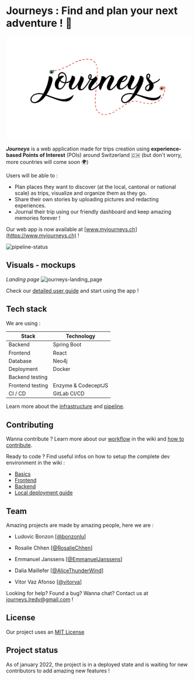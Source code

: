 # Journeys : Find and plan your next adventure ! 🧳

![journeys-logo](./resources/logos/journeys-logo.jpg)

***Journeys*** is a web application made for trips creation using **experience-based Points of Interest** (POIs) around Switzerland 🇨🇭 (but don't worry, more countries will come soon 🌍)

Users will be able to :

- Plan places they want to discover (at the local, cantonal or national scale) as trips, visualize and organize them as they go.
- Share their own stories by uploading pictures and redacting experiences.
- Journal their trip using our friendly dashboard and keep amazing memories forever !

Our web app is now available at [www.myjourneys.ch](https://www.myjourneys.ch) !

![pipeline-status](https://gitlab.com/pdg-journeys/journeys/badges/main/pipeline.svg)

## Visuals - mockups

*Landing page*
![journeys-landing_page](./resources/images/journeys-landing_page.jpg)

Check our [detailed user guide](https://gitlab.com/pdg-journeys/journeys/-/wikis/User%20guide) and start using the app !

## Tech stack

We are using :

| Stack            | Technology          |
| ---------------- | ------------------- |
| Backend          | Spring Boot         |
| Frontend         | React               |
| Database         | Neo4j               |
| Deployment       | Docker              |
| Backend testing  |                     |
| Frontend testing | Enzyme & CodeceptJS |
| CI / CD          | GitLab CI/CD        |

Learn more about the [infrastructure](https://gitlab.com/pdg-journeys/journeys/-/wikis/infrastructure) and [pipeline](https://gitlab.com/pdg-journeys/journeys/-/wikis/pipeline).

## Contributing

Wanna contribute ? Learn more about our [workflow](https://gitlab.com/pdg-journeys/journeys/-/wikis/workflow) in the wiki and [how to contribute](https://gitlab.com/pdg-journeys/journeys/-/wikis/how-to-contribute).

Ready to code ? Find useful infos on how to setup the complete dev environment in the wiki :

- [Basics](https://gitlab.com/pdg-journeys/journeys/-/wikis/common)
- [Frontend](https://gitlab.com/pdg-journeys/journeys/-/wikis/frontend)
- [Backend](https://gitlab.com/pdg-journeys/journeys/-/wikis/backend)
- [Local deployment guide](https://gitlab.com/pdg-journeys/journeys/-/wikis/local-deployment)

## Team

Amazing projects are made by amazing people, here we are :

- Ludovic Bonzon [[@bonzonlu](https://gitlab.com/bonzonlu)]

- Rosalie Chhen [[@RosalieChhen](https://gitlab.com/RosalieChhen)]

- Emmanuel Janssens [[@EmmanuelJanssens](https://gitlab.com/EmmanuelJanssens)]

- Dalia Maillefer [[@AliceThunderWind](https://gitlab.com/AliceThunderWind)]

- Vitor Vaz Afonso [[@vitorva](https://gitlab.com/vitorva)]

Looking for help? Found a bug? Wanna chat? Contact us at journeys.lredv@gmail.com ! 

## License

Our project uses an [MIT License](https://gitlab.com/pdg-journeys/journeys/-/blob/main/LICENSE)

## Project status

As of january 2022, the project is in a deployed state and is waiting for new contributors to add amazing new features !
